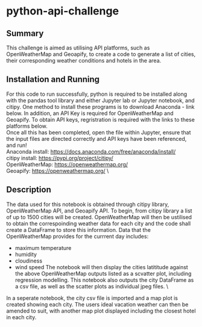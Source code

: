 # python-api-challenge
## Summary
This challenge is aimed as utilising API platforms, such as OpenWeatherMap and Geoapify, to create a code to generate a list of cities, their corresponding weather conditions and hotels in the area.
## Installation and Running
For this code to run successfully, python is required to be installed along with the pandas tool library and either Jupyter lab or Jupyter notebook, and citipy. One method to install these programs is to download Anaconda - link below. In addition, an API Key is required for OpenWeatherMap and Geoapify. To obtain API keys, regristration is required with the links to these platforms below. \
Once all this has been completed, open the file within Jupyter, ensure that the input files are directed correctly and API keys have been referenced, and run! \
Anaconda install: https://docs.anaconda.com/free/anaconda/install/ \
citipy install: https://pypi.org/project/citipy/ \
OpenWeatherMap: https://openweathermap.org/ \
Geoapify: https://openweathermap.org/ \
## Description
The data used for this notebook is obtained through citipy library, OpenWeatherMap API, and Geoapify API.
To begin, from citipy library a list of up to 1500 cities will be created. OpenWeatherMap will then be ustilised to obtain the correspoinding weather data for each city and the code shall create a DataFrame to store this information.
Data that the OpenWeatherMap provides for the currrent day includes:
* maximum temperature
* humidity
* cloudiness
* wind speed
The notebook will then display the cities latititude against the above OpenWeatherMap outputs listed as a scvatter plot, including regression modelling.
This notebook also outputs the city DataFrame as a csv file, as well as the scatter plots as individual jpeg files. \

In a seperate notebook, the city csv file is imported and a map plot is created showing each city. The users ideal vacation weather can then be amended to suit, with another map plot displayed including the closest hotel in each city.
